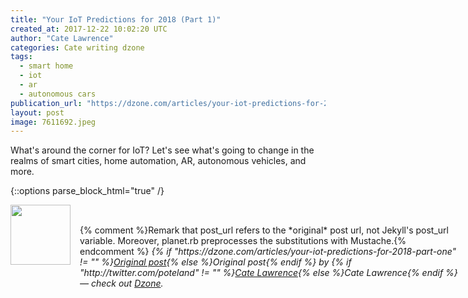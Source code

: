 ```yaml
---
title: "Your IoT Predictions for 2018 (Part 1)"
created_at: 2017-12-22 10:02:20 UTC
author: "Cate Lawrence"
categories: Cate writing dzone
tags: 
  - smart home
  - iot
  - ar
  - autonomous cars
publication_url: "https://dzone.com/articles/your-iot-predictions-for-2018-part-one"
layout: post
image: 7611692.jpeg
---
```

What's around the corner for IoT? Let's see what's going to change in the realms of smart cities, home automation, AR, autonomous vehicles, and more.


{::options parse_block_html="true" /}
<div class="author">
   <img src="http://www.rss-specifications.com/rss-spec-rss.gif" style="width: 96px; height: 96;">
   <span style="position: absolute; padding: 32px 15px;">{% comment %}Remark that post_url refers to the *original* post url, not Jekyll's post_url variable. Moreover, planet.rb preprocesses the substitutions with Mustache.{% endcomment %}
      <i>{% if "https://dzone.com/articles/your-iot-predictions-for-2018-part-one" != "" %}<a href="https://dzone.com/articles/your-iot-predictions-for-2018-part-one">Original post</a>{% else %}Original post{% endif %} by {% if "http://twitter.com/poteland" != "" %}<a href="http://twitter.com/poteland">Cate Lawrence</a>{% else %}Cate Lawrence{% endif %} &mdash; check out <a href="https://dzone.com">Dzone</a>.</i>
  </span>
</div>
